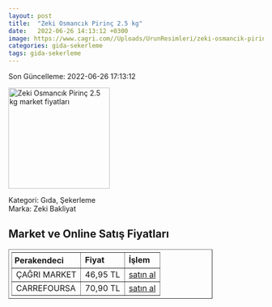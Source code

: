 ```yaml
---
layout: post
title:  "Zeki Osmancık Pirinç 2.5 kg"
date:   2022-06-26 14:13:12 +0300
image: https://www.cagri.com//Uploads/UrunResimleri/zeki-osmancik-pirinc-2.5-kg-8b-611.jpg
categories: gida-sekerleme
tags: gida-sekerleme
---
```


Son Güncelleme: 2022-06-26 17:13:12

<img src="https://www.cagri.com//Uploads/UrunResimleri/zeki-osmancik-pirinc-2.5-kg-8b-611.jpg" width="200" alt="Zeki Osmancık Pirinç 2.5 kg market fiyatları" />

Kategori: Gıda, Şekerleme
<br />
Marka: Zeki Bakliyat

<h2>Market ve Online Satış Fiyatları</h2>

<table border="1" style="padding: 5px;width:80%;">
  <tr>
    <td style="padding: 5px;"><strong>Perakendeci</strong></td>
    <td><strong>Fiyat</strong></td>
    <td><strong>İşlem</strong></td>
  </tr>
  <tr>
              <td title="Çağrı Market">ÇAĞRI MARKET</td>
              <td>46,95 TL</td>
              <td><a title="Çağrı Market" target="_blank" href="https://www.cagri.com/zeki-osmancik-pirinc-2.5-kg">satın al</a></td>
            </tr><tr>
              <td title="CarrefourSA">CARREFOURSA</td>
              <td>70,90 TL</td>
              <td><a title="CarrefourSA" target="_blank" href="https://www.carrefoursa.com/zeki-osmancik-pirinc-2-5-kg-p-30096586">satın al</a></td>
            </tr>
</table>
